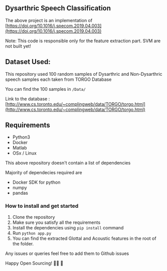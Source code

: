 ## Dysarthric Speech Classification

The above project is an implementation of [https://doi.org/10.1016/j.specom.2019.04.003](https://doi.org/10.1016/j.specom.2019.04.003)

Note: This code is responsible only for the feature extraction part. SVM are not built yet!

## Dataset Used:

This repository used 100 random samples of Dysarthric and Non-Dysarthric speech samples each taken from TORGO Database

You can find the 100 samples in `/Data/`

Link to the database : [http://www.cs.toronto.edu/~complingweb/data/TORGO/torgo.html](http://www.cs.toronto.edu/~complingweb/data/TORGO/torgo.html)

## Requirements

- Python3
- Docker
- Matlab
- OSx / Linux

This above repository doesn't contain a list of dependencies

Majority of dependecies required are

- Docker SDK for python
- numpy
- pandas

### How to install and get started

1. Clone the repository
2. Make sure you satisfy all the requirements
3. Install the dependencies using `pip install` command
4. Run `python app.py`
5. You can find the extracted Glottal and Acoustic features in the root of the folder.

Any issues or queries feel free to add them to Github issues

Happy Open Sourcing! 🎉🥳 🤖